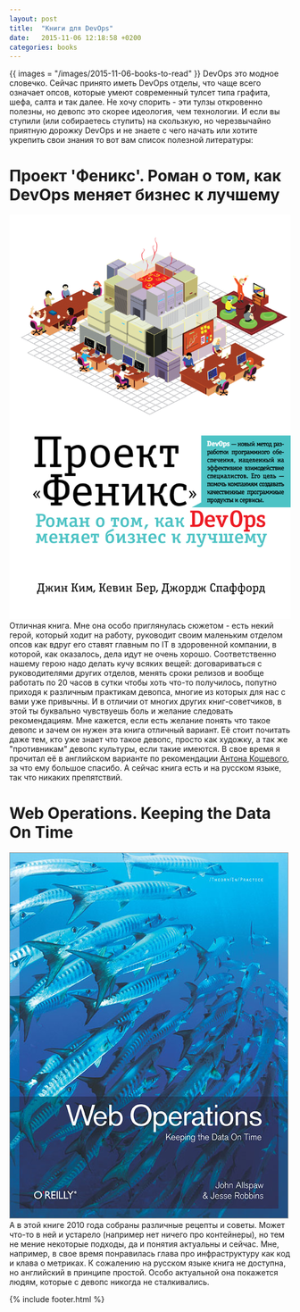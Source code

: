 ```yaml
---
layout: post
title:  "Книги для DevOps"
date:   2015-11-06 12:18:58 +0200
categories: books
---
```

{{ images = "/images/2015-11-06-books-to-read" }}
DevOps это модное словечко. Сейчас принято иметь DevOps отделы, что чаще всего означает опсов, которые умеют современный тулсет типа графита, шефа, салта и так далее. Не хочу спорить - эти тулзы откровенно полезны, но девопс это скорее идеология, чем технологии. И если вы ступили (или собираетесь ступить) на скользкую, но черезвычайно приятную дорожку DevOps и не знаете с чего начать или хотите укрепить свои знания то вот вам список полезной литературы:

# Проект 'Феникс'. Роман о том, как DevOps меняет бизнес к лучшему

![Привет Ивану, Никите и Саше!][phoenix]
Отличная книга. Мне она особо приглянулась сюжетом - есть некий герой, который ходит на работу, руководит своим маленьким отделом опсов как вдруг его ставят главным по IT в здоровенной компании, в которой, как оказалось, дела идут не очень хорошо. Соответственно нашему герою надо делать кучу всяких вещей: договариваться с руководителями других отделов, менять сроки релизов и вообще работать по 20 часов в сутки чтобы хоть что-то получилось, попутно приходя к различным практикам девопса, многие из которых для нас с вами уже привычны.
И в отличии от многих других книг-советчиков, в этой ты буквально чувствуешь боль и желание следовать рекомендациям. Мне кажется, если есть желание понять что такое девопс и зачем он нужен эта книга отличный вариант. Её стоит почитать даже тем, кто уже знает что такое девопс, просто как художку, а так же "противникам" девопс культуры, если такие имеются. В свое время я прочитал её в английском варианте по рекомендации [Антона Кошевого](https://twitter.com/astlock), за что ему большое спасибо. А сейчас книга есть и на русском языке, так что никаких препятствий.

# Web Operations. Keeping the Data On Time
![web operations][webOps]
А в этой книге 2010 года собраны различные рецепты и советы. Может что-то в ней и устарело (например нет ничего про контейнеры), но тем не мение некоторые подходы, да и понятия актуальны и сейчас. Мне, например, в свое время понравилась глава про инфраструктуру как код и клава о метриках. К сожалению на русском языке книга не доступна, но английский в принципе простой. Особо актуальной она покажется людям, которые с девопс никогда не сталкивались. 


{% include footer.html %}

[phoenix]: /images/2015-11-06-books-to-read/phoenix_project.jpg
[webOps]: /images/2015-11-06-books-to-read/wops.jpg
